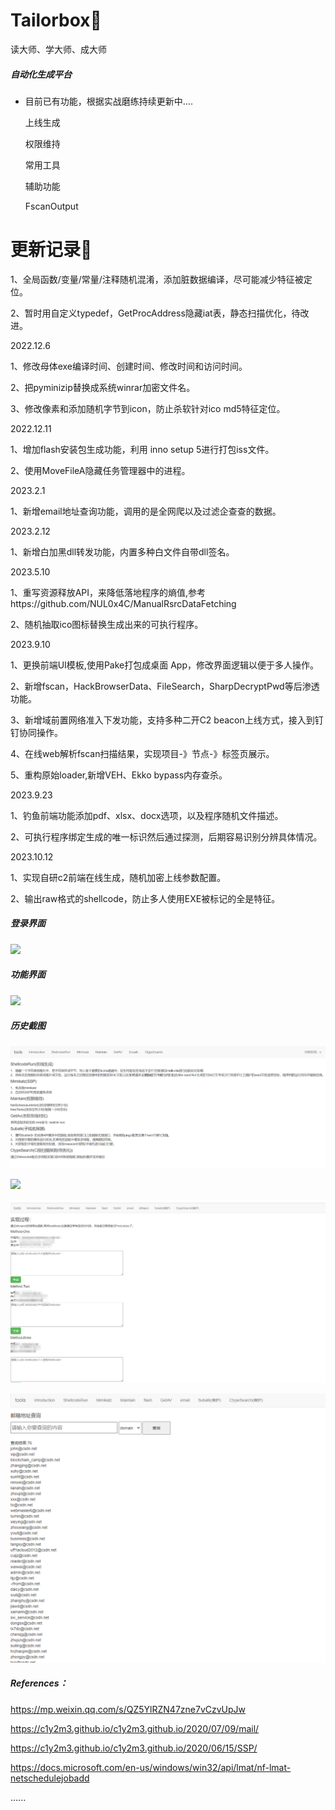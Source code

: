 # Tailorbox🚀
读大师、学大师、成大师
##### 自动化生成平台

- 目前已有功能，根据实战磨练持续更新中....  

  上线生成
  
  权限维持

  常用工具

  辅助功能

  FscanOutput
  
# 更新记录🚀
1、全局函数/变量/常量/注释随机混淆，添加脏数据编译，尽可能减少特征被定位。

2、暂时用自定义typedef，GetProcAddress隐藏iat表，静态扫描优化，待改进。 

2022.12.6

1、修改母体exe编译时间、创建时间、修改时间和访问时间。 

2、把pyminizip替换成系统winrar加密文件名。 

3、修改像素和添加随机字节到icon，防止杀软针对ico md5特征定位。

2022.12.11

1、增加flash安装包生成功能，利用 inno setup 5进行打包iss文件。

2、使用MoveFileA隐藏任务管理器中的进程。

2023.2.1

1、新增email地址查询功能，调用的是全网爬以及过滤企查查的数据。

2023.2.12

1、新增白加黑dll转发功能，内置多种白文件自带dll签名。

2023.5.10

1、重写资源释放API，来降低落地程序的熵值,参考https://github.com/NUL0x4C/ManualRsrcDataFetching

2、随机抽取ico图标替换生成出来的可执行程序。

2023.9.10

1、更换前端UI模板,使用Pake打包成桌面 App，修改界面逻辑以便于多人操作。

2、新增fscan，HackBrowserData、FileSearch，SharpDecryptPwd等后渗透功能。

3、新增域前置网络准入下发功能，支持多种二开C2 beacon上线方式，接入到钉钉协同操作。

4、在线web解析fscan扫描结果，实现项目-》节点-》标签页展示。

5、重构原始loader,新增VEH、Ekko bypass内存查杀。

2023.9.23

1、钓鱼前端功能添加pdf、xlsx、docx选项，以及程序随机文件描述。

2、可执行程序绑定生成的唯一标识然后通过探测，后期容易识别分辨具体情况。

2023.10.12

1、实现自研c2前端在线生成，随机加密上线参数配置。

2、输出raw格式的shellcode，防止多人使用EXE被标记的全是特征。

##### 登录界面

![](https://c1y2m3.oss-cn-beijing.aliyuncs.com/Dingtalk_20230928104423.jpg)

##### 功能界面

![](https://c1y2m3.oss-cn-beijing.aliyuncs.com/_20231113210945.png)

##### 历史截图

![](https://raw.githubusercontent.com/c1y2m3/Tailorbox/main/images/start.png)

![](https://c1y2m3.oss-cn-beijing.aliyuncs.com/1670825719512-460cd223-1449-447d-90f4-dc5099abc6d7.gif)

![](https://raw.githubusercontent.com/c1y2m3/Tailorbox/main/images/dllhihack.png)

![](https://raw.githubusercontent.com/c1y2m3/Tailorbox/main/images/email.png)

##### References：

https://mp.weixin.qq.com/s/QZ5YlRZN47zne7vCzvUpJw

https://c1y2m3.github.io/c1y2m3.github.io/2020/07/09/mail/

https://c1y2m3.github.io/c1y2m3.github.io/2020/06/15/SSP/  

https://docs.microsoft.com/en-us/windows/win32/api/lmat/nf-lmat-netschedulejobadd  

......


